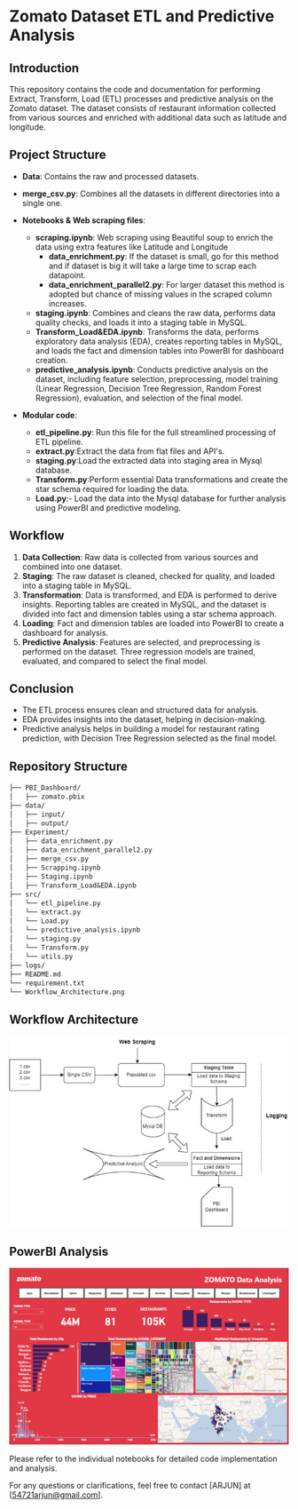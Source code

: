 # Zomato Dataset ETL and Predictive Analysis

## Introduction

This repository contains the code and documentation for performing Extract, Transform, Load (ETL) processes and predictive analysis on the Zomato dataset. The dataset consists of restaurant information collected from various sources and enriched with additional data such as latitude and longitude.

## Project Structure

- **Data**: Contains the raw and processed datasets.
- **merge_csv.py**: Combines all the datasets in different directories into a single one.
- **Notebooks & Web scraping files**:
  - **scraping.ipynb**: Web scraping using Beautiful soup to enrich the data using extra features like Latitude and Longitude
    - **data_enrichment.py**: If the dataset is small, go for this method and if dataset is big it will take a large time to scrap each datapoint.
    - **data_enrichment_parallel2.py**: For larger dataset this method is adopted but chance of missing values in the scraped column increases.
  - **staging.ipynb**: Combines and cleans the raw data, performs data quality checks, and loads it into a staging table in MySQL.
  - **Transform_Load&EDA.ipynb**: Transforms the data, performs exploratory data analysis (EDA), creates reporting tables in MySQL, and loads the fact and dimension tables into PowerBI for dashboard creation.
  - **predictive_analysis.ipynb**: Conducts predictive analysis on the dataset, including feature selection, preprocessing, model training (Linear Regression, Decision Tree Regression, Random Forest Regression), evaluation, and selection of the final model.

- **Modular code**:
  - **etl_pipeline.py**: Run this file for the full streamlined processing of ETL pipeline.
  - **extract.py**:Extract the data from flat files and API's.
  - **staging.py**:Load the extracted data into staging area in Mysql database.
  - **Transform.py**:Perform essential Data transformations and create the star schema required for loading the data.
  - **Load.py**:- Load the data into the Mysql database for further analysis using PowerBI and predictive modeling.

## Workflow

1. **Data Collection**: Raw data is collected from various sources and combined into one dataset.
2. **Staging**: The raw dataset is cleaned, checked for quality, and loaded into a staging table in MySQL.
3. **Transformation**: Data is transformed, and EDA is performed to derive insights. Reporting tables are created in MySQL, and the dataset is divided into fact and dimension tables using a star schema approach.
4. **Loading**: Fact and dimension tables are loaded into PowerBI to create a dashboard for analysis.
5. **Predictive Analysis**: Features are selected, and preprocessing is performed on the dataset. Three regression models are trained, evaluated, and compared to select the final model.

## Conclusion

- The ETL process ensures clean and structured data for analysis.
- EDA provides insights into the dataset, helping in decision-making.
- Predictive analysis helps in building a model for restaurant rating prediction, with Decision Tree Regression selected as the final model.

## Repository Structure

```
├── PBI_Dashboard/
│   ├── zomato.pbix
├── data/
│   ├── input/
│   ├── output/
├── Experiment/
│   ├── data_enrichment.py
│   ├── data_enrichment_parallel2.py
│   ├── merge_csv.py
│   ├── Scrapping.ipynb
│   ├── Staging.ipynb
│   ├── Transform_Load&EDA.ipynb
├── src/
│   └── etl_pipeline.py
│   └── extract.py
│   └── Load.py
│   └── predictive_analysis.ipynb
│   └── staging.py
│   └── Transform.py
│   └── utils.py
├── logs/
├── README.md
└── requirement.txt
└── Workflow_Architecture.png
```

## Workflow Architecture

![Workflow Architecture](assets/zomato_plan.jpg)

## PowerBI Analysis

![PowerBI Analysis](assets/zomato_dashboard.png)

Please refer to the individual notebooks for detailed code implementation and analysis.

For any questions or clarifications, feel free to contact [ARJUN] at [54721arjun@gmail.com].
